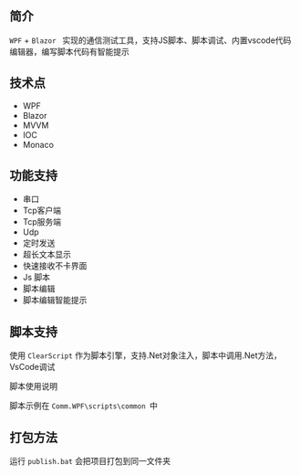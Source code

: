 

## 简介

`WPF`  + `Blazor ` 实现的通信测试工具，支持JS脚本、脚本调试、内置vscode代码编辑器，编写脚本代码有智能提示

## 技术点

* WPF
* Blazor
* MVVM
* IOC
* Monaco

## 功能支持

* 串口
* Tcp客户端
* Tcp服务端
* Udp
* 定时发送
* 超长文本显示
* 快速接收不卡界面
* Js 脚本
* 脚本编辑
* 脚本编辑智能提示

## 脚本支持

使用 `ClearScript` 作为脚本引擎，支持.Net对象注入，脚本中调用.Net方法，VsCode调试

脚本使用说明

脚本示例在 `Comm.WPF\scripts\common `中

## 打包方法

运行 `publish.bat` 会把项目打包到同一文件夹